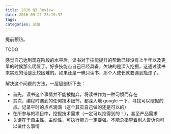 ```yaml
---
title: 2016 Q3 Review
date: 2016-09-21 23:19:37
tags:
categories: 总结
---
```


提前预热。

TODO

<!-- more -->

感觉自己达到现在阶段的水平后，读书对于技能提升的帮助已经没有上半年以及更早的时候那么明显了。好多技能点自己已经具备，欠缺的是深入挖掘，这通过读书来实现的话是比较困难的。如果还是一昧只读书，那个人成长就要遇到瓶颈了。

解决这个问题的方法，一层层剖析下去：

+ 首先，读书这个事情并不能被抛弃，将读书作为一种习惯而存在
+ 其次，编程时遇到的任何技术细节，都深入地 google 一下，寻找可以挖掘的点。记录平时的点点滴滴（这个其实自己做的还是可以的）
+ 在所参与的项目中，挖掘技术需求（一定可以挖得到的！），甚至产品需求
+ 关键在于自主性、主动性，可执行能力一定要强。不能总指望着别人告诉你可以做什么事情
